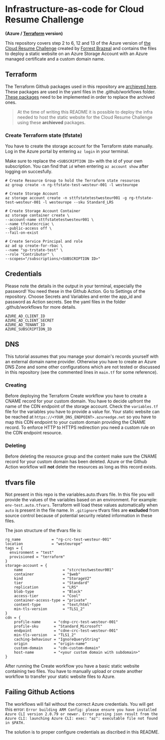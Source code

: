 # Infrastructure-as-code for Cloud Resume Challenge

__(Azure / [Terraform](https://www.terraform.io) version)__

This repository covers step 2 to 6, 12 and 13 of the Azure version of [the Cloud Resume Challenge](https://cloudresumechallenge.dev/docs/the-challenge/azure/) created by [Forrest Brazeal](https://github.com/forrestbrazeal) and contains the files to deploy a static website on an Azure Storage Account with an Azure managed certificate and a custom domain name.

## Terraform
The Terraform Github packages used in this repository are [archieved here](https://github.com/hashicorp/terraform-github-actions?tab=readme-ov-file). These packages are used in the yaml files in the .github/workflows folder. [These packages](https://github.com/hashicorp/setup-terraform) need to be implemented in order to replace the archived ones.

> At the time of writing this README it is possible to deploy the infra needed to host the static website for the Cloud Resume Challenge using these __archieved__ packages.

### Create Terraform state (tfstate)

You have to create the storage account for the Terraform state manually. Log in the Azure portal by entering `az login` in your terminal.

Make sure to replace the `<SUBSCRIPTION ID>` with the id of your own subscription. You can find that `id` when entering `az account show` after logging on succesfully.

````
# Create Resource Group to hold the Terraform state resources
az group create -n rg-tfstate-test-westeur-001 -l westeurope

# Create Storage Account
az storage account create -n sttfstatetestwesteur001 -g rg-tfstate-test-westeur-001 -l westeurope --sku Standard_LRS
 
# Create Storage Account Container
az storage container create \
--account-name sttfstatetestwesteur001 \
--name tfstatecrciac \
--public-access off \
--fail-on-exist

# Create Service Principal and role
az ad sp create-for-rbac \
--name "sp-trstate-test" \
--role "Contributor" \
--scopes="/subscriptions/<SUBSCRIPTION ID>"
````

## Credentials
Please note the details in the output in your terminal, especially the password! You need these in the Github Action. Go to Settings of the repository. Choose Secrets and Variables and enter the app_id and password as Action secrets. See the yaml files in the folder .github/workflows for more details.

````
AZURE_AD_CLIENT_ID
AZURE_AD_CLIENT_SECRET
AZURE_AD_TENANT_ID
AZURE_SUBSCRIPTION_ID
````

## DNS
This tutorial assumes that you manage your domain's records yourself with an external domain name provider. Otherwise you have to create an Azure DNS Zone and some other configurations which are not tested or discussed in this repository (see the commented lines in `main.tf` for some reference).

### Creating
Before deploying the Terraform Create workflow you have to create a CNAME record for your custom domain. You have to decide upfront the name of the CDN endpoint of the storage account. Check the `variables.tf` file for the variables you have to provide a value for. Your static website can be reached at `https://<YOUR_DNS_ENDPOINT>.azureedge.net` so you have to map this CDN endpoint to your custom domain providing the CNAME record.
To enforce HTTP to HTTPS redirection you need a custom rule on the CDN endpoint resource.

### Deleting
Before deleting the resource group and the content make sure the CNAME record for your custom domain has been deleted. Azure or the Github Action workflow will __not__ delete the resources as long as this record exists.

## tfvars file
Not present in this repo is the variables.auto.tfvars file. In this file you will provide the values of the variables based on an environment. For example: `env-test.auto.tfvars`.
Terraform will load these values automatically when `auto` is present in the file name.
In `.gitignore` tfvars files are __excluded__ from source control because of potential security related information in these files.

The json structure of the tfvars file is:
````
rg_name              = "rg-crc-test-westeur-001"
location             = "westeurope"
tags = {
  environment = "test"
  provisioned = "terraform"
}
storage-account = {
    name                  = "stcrctestwesteur001"
    container             = "$web"
    kind                  = "StorageV2"
    tier                  = "Standard"
    replication           = "LRS"
    blob-type             = "Block"
    access-tier           = "Cool"
    container-access-type = "private"
    content-type          = "text/html"
    min-tls-version       = "TLS1_2"
}
cdn = {
    profile-name      = "cdnp-crc-test-westeur-001"
    profile-sku       = "Standard_Microsoft"
    endpoint          = "cdne-crc-test-westeur-001"
    min-tls-version   = "TLS1_2"
    caching-behaviour = "IgnoreQueryString"
    origin            = "origin-name"
    custom-domain     = "cdn-custom-domain"
    host-name         = "<your custom domain with subdomain>"
}
````

After running the Create workflow you have a basic static website containing two files. You have to manually upload or create another workflow to transfer your static website files to Azure.

## Failing Github Actions
The workflows will fail without the correct Azure credentials.
You will get this error: `Error building ARM Config: please ensure you have installed Azure CLI version 2.0.79 or newer. Error parsing json result from the Azure CLI: launching Azure CLI: exec: "az": executable file not found in $PATH.`

The solution is to proper configure credentials as discribed in this README.
